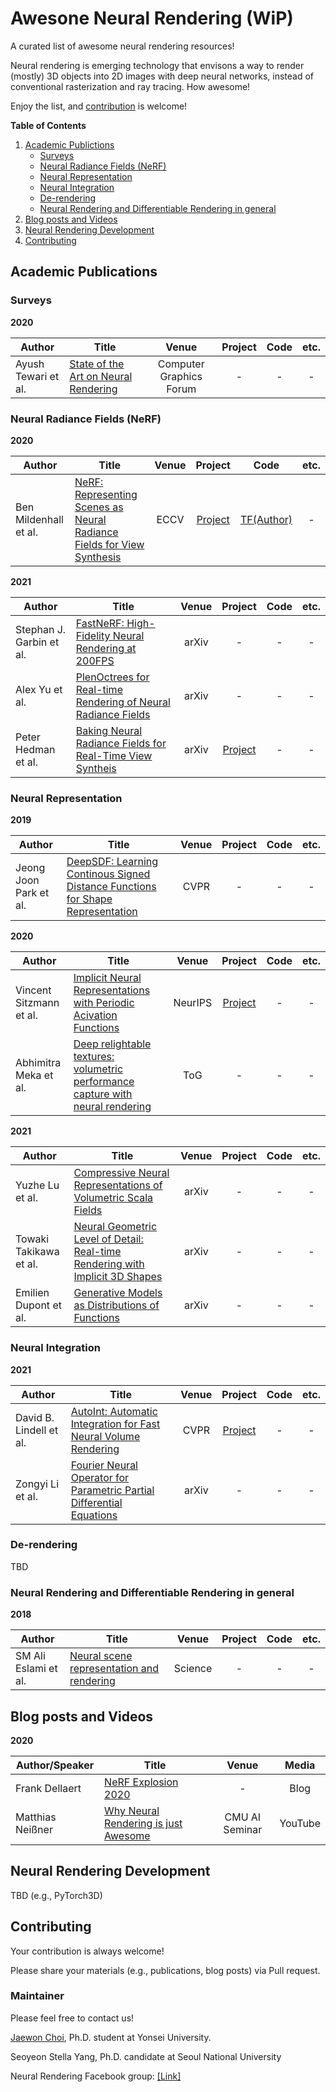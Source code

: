 # Awesone Neural Rendering (WiP)

A curated list of awesome neural rendering resources!

Neural rendering is emerging technology that envisons a way to render (mostly) 3D objects into 2D images with deep neural networks, instead of conventional rasterization and ray tracing. How awesome!

Enjoy the list, and [contribution](#contributing) is welcome!

**Table of Contents**

1. [Academic Publictions](#academic-publications)
    * [Surveys](#surveys)
    * [Neural Radiance Fields (NeRF)](#neural-radiance-fields-nerf)
    * [Neural Representation](#neural-representation)
    * [Neural Integration](#neural-integration)
    * [De-rendering](#de-rendering)
    * [Neural Rendering and Differentiable Rendering in general](#neural-rendering-and-differentiable-rendering-in-general)
3. [Blog posts and Videos](#blog-posts-and-videos)
4. [Neural Rendering Development](#neural-rendering-development)
5. [Contributing](#contributing)

## Academic Publications


### Surveys

**2020**

| Author | Title | Venue | Project | Code | etc. |
|---|---|:---:|:---:|:---:|:---:|
| Ayush Tewari et al. | [State of the Art on Neural Rendering](https://arxiv.org/abs/2004.03805) | Computer Graphics Forum | - | - | - |

### Neural Radiance Fields (NeRF)

**2020**

| Author | Title | Venue | Project | Code | etc. |
|---|---|:---:|:---:|:---:|:---:|
| Ben Mildenhall et al. | [NeRF: Representing Scenes as Neural Radiance Fields for View Synthesis](https://arxiv.org/abs/2003.08934) | ECCV | [Project](https://www.matthewtancik.com/nerf) | [TF(Author)](https://github.com/bmild/nerf) | - |

**2021**

| Author | Title | Venue | Project | Code | etc. |
|---|---|:---:|:---:|:---:|:---:|
| Stephan J. Garbin et al. | [FastNeRF: High-Fidelity Neural Rendering at 200FPS](https://arxiv.org/abs/2103.10380) | arXiv | - | - | - |
| Alex Yu et al. | [PlenOctrees for Real-time Rendering of Neural Radiance Fields](https://arxiv.org/abs/2103.14024) | arXiv | - | - | - |
| Peter Hedman et al. | [Baking Neural Radiance Fields for Real-Time View Syntheis](https://arxiv.org/abs/2103.14645) | arXiv | [Project](https://phog.github.io/snerg/) | - | - |

### Neural Representation

**2019**

| Author | Title | Venue | Project | Code | etc. |
|---|---|:---:|:---:|:---:|:---:|
| Jeong Joon Park et al. | [DeepSDF: Learning Continous Signed Distance Functions for Shape Representation](https://openaccess.thecvf.com/content_CVPR_2019/html/Park_DeepSDF_Learning_Continuous_Signed_Distance_Functions_for_Shape_Representation_CVPR_2019_paper.html) | CVPR | - | - | - |

**2020**

| Author | Title | Venue | Project | Code | etc. |
|---|---|:---:|:---:|:---:|:---:|
| Vincent Sitzmann et al. | [Implicit Neural Representations with Periodic Acivation Functions](https://arxiv.org/abs/2006.09661) | NeurIPS | [Project](https://vsitzmann.github.io/siren/) | - | - |
| Abhimitra Meka et al.	| [Deep relightable textures: volumetric performance capture with neural rendering](https://dl.acm.org/doi/abs/10.1145/3414685.3417814) | ToG | - | - | - |

**2021**

| Author | Title | Venue | Project | Code | etc. |
|---|---|:---:|:---:|:---:|:---:|
| Yuzhe Lu et al. | [Compressive Neural Representations of Volumetric Scala Fields](https://arxiv.org/abs/2104.04523) | arXiv | - | - | - |
| Towaki Takikawa et al. | [Neural Geometric Level of Detail: Real-time Rendering with Implicit 3D Shapes](https://arxiv.org/abs/2101.10994) | arXiv | - | - | - |
| Emilien Dupont et al. | [Generative Models as Distributions of Functions](https://arxiv.org/abs/2102.04776) | arXiv | - | - | - |


### Neural Integration

**2021**

| Author | Title | Venue | Project | Code | etc. |
|---|---|:---:|:---:|:---:|:---:|
| David B. Lindell et al. | [AutoInt: Automatic Integration for Fast Neural Volume Rendering](https://arxiv.org/abs/2012.01714) | CVPR | [Project](http://www.computationalimaging.org/publications/automatic-integration/) | - | - |
| Zongyi Li et al. | [Fourier Neural Operator for Parametric Partial Differential Equations](https://arxiv.org/abs/2010.08895) | arXiv | - | - | - |

### De-rendering

TBD

### Neural Rendering and Differentiable Rendering in general

**2018**

| Author | Title | Venue | Project | Code | etc. |
|---|---|:---:|:---:|:---:|:---:|
| SM Ali Eslami et al. | [Neural scene representation and rendering](https://science.sciencemag.org/content/360/6394/1204.abstract) | Science | - | - | - |

## Blog posts and Videos

**2020**

| Author/Speaker | Title | Venue | Media |
|---|---|:---:|:---:|
| Frank Dellaert | [NeRF Explosion 2020](https://dellaert.github.io/NeRF/) | - | Blog |
| Matthias Neißner | [Why Neural Rendering is just Awesome](https://www.youtube.com/watch?v=zNvS5hQsWEo) | CMU AI Seminar | YouTube |

## Neural Rendering Development

TBD (e.g., PyTorch3D)

## Contributing

Your contribution is always welcome!

Please share your materials (e.g., publications, blog posts) via Pull request.

### Maintainer

Please feel free to contact us!

[Jaewon Choi](https://sites.google.com/view/jaewon-choi), Ph.D. student at Yonsei University.

Seoyeon Stella Yang, Ph.D. candidate at Seoul National University

Neural Rendering Facebook group: [[Link]](https://www.facebook.com/groups/neuralrendering)
